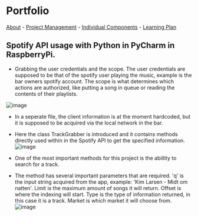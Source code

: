 # Portfolio

[About](https://matped.github.io/myportfolio/) - [Project Management](https://matped.github.io/myportfolio/projectmanagement/) - [Individual Components](https://matped.github.io/myportfolio/individualcomponents/) - [Learning Plan](https://matped.github.io/myportfolio/learningplan/)


## Spotify API usage with Python in PyCharm in RaspberryPi.

- Grabbing the user credentials and the scope. The user credentials are supposed to be that of the spotify user playing the music, example is the bar owners spotify account. The scope is what determines which actions are authorized, like putting a song in queue or reading the contents of their playlists.

![image](https://user-images.githubusercontent.com/59559634/165117830-a2dadc04-c90c-4bb9-bee0-e4d5dfef8872.png)

- In a seperate file, the client information is at the moment hardcoded, but it is supposed to be acquired via the local network in the bar.

- Here the class TrackGrabber is introduced and it contains methods directly used within in the Spotify API to get the specified information.
![image](https://user-images.githubusercontent.com/59559634/165118488-6d04604f-64e3-4cd7-a9a3-9d7123fdc4d3.png)

- One of the most important methods for this project is the abillity to search for a track.
- The method has several important parameters that are required. 'q' is the input string acquired from the app, example: 'Kim Larsen - Midt om natten'. Limit is the maximum amount of songs it will return. Offset is where the indexing will start. Type is the type of information returned, in this case it is a track. Market is which market it will choose from.
![image](https://user-images.githubusercontent.com/59559634/165119627-2a1ca4f1-bbbf-4489-af12-5e0250e4bdf6.png)



